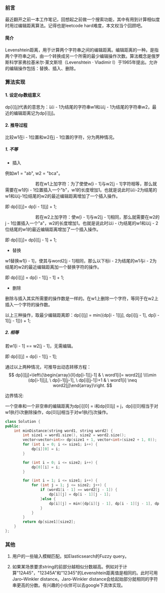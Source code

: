 ### 前言

最近翻开之前一本工作笔记，回想起之前做一个搜索功能，其中有用到计算相似度时用过编辑距离算法。记得也是leetcode hard难度，本文权当个回顾吧。

#### 简介

Levenshtein距离，用于计算两个字符串之间的编辑距离。编辑距离的一种。是指两个字符串之间，由一个转换成另一个所需的最少编辑操作次数。算法概念是俄罗斯科学家弗拉基米尔·莱文斯坦（Levenshtein · Vladimir I）于1965年提出。允许的编辑操作包括：替换、插入、删除。

### 算法实现

#### 1. 设定dp数组意义

dp\[i][j]代表的意思为：以i - 1为结尾的字符串w1和以j - 1为结尾的字符串w2，最近的编辑距离记为dp\[i][j]。

#### 2. 推导过程

比较w1在i - 1位置和w2在j - 1位置的字符，分为两种情况。

##### 1. 不等

* 插入

例如w1 = "ab", w2 = "bca"。

&emsp;      若在w1上加字符：为了使使w[i - 1]与w2[j - 1]字符相等，那么就需要在w1的i - 1位置插入一个"b"，w1的长度增加1。也就是说此时以i-2为结尾的w1和以j-1位结尾的w2的最近编辑距离增加了一个插入操作。

即 dp\[i][j]= dp\[i - 1][j] + 1;

&emsp;      若在w2上加字符：使w[i - 1]与w2[j - 1]相同，那么就需要在w2的j - 1位置插入一个"a"，w2的长度增加1。也就是说此时以i - i为结尾的w1和以j - 2位结尾的w1的最近编辑距离增加了一个插入操作。

即 dp\[i][j]= dp\[i][j - 1] + 1;

* 替换

w1替换w1[i - 1]，使其与word2[j - 1]相同，那么以下标i - 2为结尾的w1与i - 2为结尾的w2的最近编辑距离加一个替换字符的操作。

即 dp\[i][j] = dp\[i - 1][j - 1] + 1;

* 删除

删除与插入其实所需要的操作数是一样的。在w1上删除一个字符，等同于在w2上插入一个字符的操作数。

以上三种操作，取最少编辑距离即：dp\[i][j] = min({dp\[i - 1][j], dp\[i][j - 1], dp\[i - 1][j - 1]}) + 1;

##### 2. 相等

若w1[i - 1] == w2[j - 1]，无需编辑。

即 dp\[i][j] = dp\[i - 1][j - 1];

通过以上两种情况，可推导出动态转移方程：
$$
dp[i][j]=\left\{\begin{array}{ll}dp[i-1][j-1] & \ word1[i]= word2[j] \\\\min (dp[i-1][j], \ dp[i-1][j-1], \ dp[i][j-1])+1 & \ word1[i] \neq word2[j]\end{array}\right.
$$


边界情况:

一个空串和一个非空串的编辑距离为dp\[i][0] = i和dp\[0][j] = j，dp\[i][0]相当于对w1执行i次删除操作，dp\[0][j]相当于对w1执行j次操作。

````C++
class Solution {
public:
    int minDistance(string word1, string word2) {
        int size1 = word1.size(), size2 = word2.size();
        vector<vector<int>> dp(size1 + 1, vector<int>(size2 + 1, 0));
        for (int i = 0; i <= size1; i++) {
            dp[i][0] = i;
        }

        for (int i = 0; i <= size2; i++) {
            dp[0][i] = i;
        }

        for (int i = 1; i <= size1; i++) {
            for (int j = 1; j <= size2; j++) {
                if (word1[i - 1] == word2[j - 1]) {
                    dp[i][j] = dp[i - 1][j - 1];
                }else {
                    dp[i][j] = min({dp[i][j - 1], dp[i - 1][j - 1], dp[i - 1][j]}) + 1;
                }
            }
        }
        return dp[size1][size2];
    }
};
````



### 其他

1. 用户的一些输入模糊匹配。如Elasticsearch的Fuzzy query。

2. 如果某场景要求string的前部分越相似分数越高。例如对于计算"12A45"，"12345A"和"12345"的Levenshtein距离值是相同的。此时可用Jaro–Winkler distance。Jaro-Winkler distance会给起始部分就相同的字符串更高的分数。有兴趣的小伙伴可以去google下具体实现。
